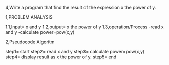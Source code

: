 4,Write a program that find the result of the expression x the power of y.

1,PROBLEM ANALYSIS

1.1,Input= x and y 
1.2,output= x the power of y 
1.3,operation/Process
   -read x and y 
   -calculate power=pow(x,y) 
 
2,Pseudocode Algoritm

step1= start 
step2= read x and y 
step3= calculate power=pow(x,y)  
step4= display result as x the power of y. 
step5= end
